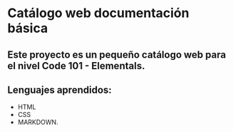 # Catálogo web documentación básica

Este proyecto es un pequeño catálogo web para el nivel Code 101 - Elementals.
---
## Lenguajes aprendidos:

- HTML
- CSS
- MARKDOWN.